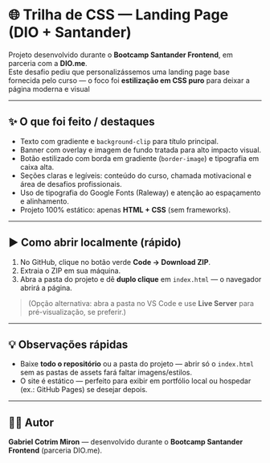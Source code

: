# 🌐 Trilha de CSS — Landing Page (DIO + Santander)

Projeto desenvolvido durante o **Bootcamp Santander Frontend**, em parceria com a **DIO.me**.  
Este desafio pediu que personalizássemos uma landing page base fornecida pelo curso — o foco foi **estilização em CSS puro** para deixar a página moderna e visual

---

## ✨ O que foi feito / destaques
- Texto com gradiente e `background-clip` para título principal.  
- Banner com overlay e imagem de fundo tratada para alto impacto visual.  
- Botão estilizado com borda em gradiente (`border-image`) e tipografia em caixa alta.  
- Seções claras e legíveis: conteúdo do curso, chamada motivacional e área de desafios profissionais.  
- Uso de tipografia do Google Fonts (Raleway) e atenção ao espaçamento e alinhamento.  
- Projeto 100% estático: apenas **HTML + CSS** (sem frameworks).

---

## ▶️ Como abrir localmente (rápido)
1. No GitHub, clique no botão verde **Code → Download ZIP**.  
2. Extraia o ZIP em sua máquina.  
3. Abra a pasta do projeto e dê **duplo clique** em `index.html` — o navegador abrirá a página.  
> (Opção alternativa: abra a pasta no VS Code e use **Live Server** para pré-visualização, se preferir.)

---

## 💡 Observações rápidas
- Baixe **todo o repositório** ou a pasta do projeto — abrir só o `index.html` sem as pastas de assets fará faltar imagens/estilos.  
- O site é estático — perfeito para exibir em portfólio local ou hospedar (ex.: GitHub Pages) se desejar depois.

---

## 👨‍💻 Autor
**Gabriel Cotrim Miron** — desenvolvido durante o **Bootcamp Santander Frontend** (parceria DIO.me).
